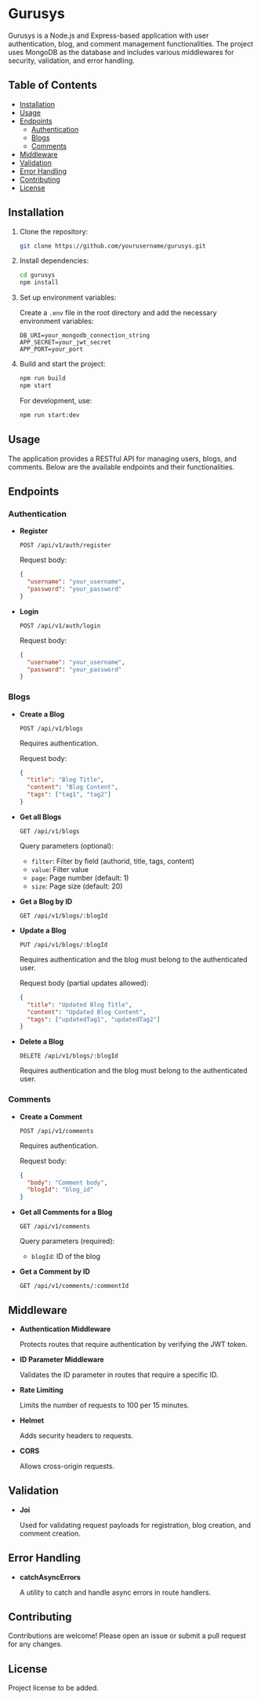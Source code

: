 # Gurusys

Gurusys is a Node.js and Express-based application with user authentication, blog, and comment management functionalities. The project uses MongoDB as the database and includes various middlewares for security, validation, and error handling.

## Table of Contents

- [Installation](#installation)
- [Usage](#usage)
- [Endpoints](#endpoints)
  - [Authentication](#authentication)
  - [Blogs](#blogs)
  - [Comments](#comments)
- [Middleware](#middleware)
- [Validation](#validation)
- [Error Handling](#error-handling)
- [Contributing](#contributing)
- [License](#license)

## Installation

1. Clone the repository:

    ```bash
    git clone https://github.com/yourusername/gurusys.git
    ```

2. Install dependencies:

    ```bash
    cd gurusys
    npm install
    ```

3. Set up environment variables:

    Create a `.env` file in the root directory and add the necessary environment variables:

    ```
    DB_URI=your_mongodb_connection_string
    APP_SECRET=your_jwt_secret
    APP_PORT=your_port
    ```

4. Build and start the project:

    ```bash
    npm run build
    npm start
    ```

    For development, use:

    ```bash
    npm run start:dev
    ```

## Usage

The application provides a RESTful API for managing users, blogs, and comments. Below are the available endpoints and their functionalities.

## Endpoints

### Authentication

- **Register**

    ```http
    POST /api/v1/auth/register
    ```

    Request body:

    ```json
    {
      "username": "your_username",
      "password": "your_password"
    }
    ```

- **Login**

    ```http
    POST /api/v1/auth/login
    ```

    Request body:

    ```json
    {
      "username": "your_username",
      "password": "your_password"
    }
    ```

### Blogs

- **Create a Blog**

    ```http
    POST /api/v1/blogs
    ```

    Requires authentication.

    Request body:

    ```json
    {
      "title": "Blog Title",
      "content": "Blog Content",
      "tags": ["tag1", "tag2"]
    }
    ```

- **Get all Blogs**

    ```http
    GET /api/v1/blogs
    ```

    Query parameters (optional):

    - `filter`: Filter by field (authorid, title, tags, content)
    - `value`: Filter value
    - `page`: Page number (default: 1)
    - `size`: Page size (default: 20)

- **Get a Blog by ID**

    ```http
    GET /api/v1/blogs/:blogId
    ```

- **Update a Blog**

    ```http
    PUT /api/v1/blogs/:blogId
    ```

    Requires authentication and the blog must belong to the authenticated user.

    Request body (partial updates allowed):

    ```json
    {
      "title": "Updated Blog Title",
      "content": "Updated Blog Content",
      "tags": ["updatedTag1", "updatedTag2"]
    }
    ```

- **Delete a Blog**

    ```http
    DELETE /api/v1/blogs/:blogId
    ```

    Requires authentication and the blog must belong to the authenticated user.

### Comments

- **Create a Comment**

    ```http
    POST /api/v1/comments
    ```

    Requires authentication.

    Request body:

    ```json
    {
      "body": "Comment body",
      "blogId": "blog_id"
    }
    ```

- **Get all Comments for a Blog**

    ```http
    GET /api/v1/comments
    ```

    Query parameters (required):

    - `blogId`: ID of the blog

- **Get a Comment by ID**

    ```http
    GET /api/v1/comments/:commentId
    ```

## Middleware

- **Authentication Middleware**

    Protects routes that require authentication by verifying the JWT token.

- **ID Parameter Middleware**

    Validates the ID parameter in routes that require a specific ID.

- **Rate Limiting**

    Limits the number of requests to 100 per 15 minutes.

- **Helmet**

    Adds security headers to requests.

- **CORS**

    Allows cross-origin requests.

## Validation

- **Joi**

    Used for validating request payloads for registration, blog creation, and comment creation.

## Error Handling

- **catchAsyncErrors**

    A utility to catch and handle async errors in route handlers.

## Contributing

Contributions are welcome! Please open an issue or submit a pull request for any changes.

## License

Project license to be added.
